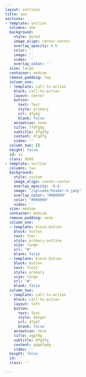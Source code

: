 ```yaml
---
layout: sections
title: aaa
sections:
- template: section
  columns: one
  background:
    style: muted
    image_align: center-center
    overlay_opacity: 0.6
    color: ''
    image: ''
    video: ''
    overlay_color: ''
  size: large
  container: medium
  remove_padding: top
  column_one:
  - template: call-to-action
    block: call-to-action
    layout: center
    button:
      text: Text
      style: primary
      url: dfgdg
      blank: false
    animation: none
    title: ffdfgdg
    subtitle: dfgdfg
    content: dfgdfg
    video: ''
  column_two: []
  height: false
  id: ss
  class: dddd
- template: section
  columns: two
  background:
    style: custom
    image_align: center-center
    overlay_opacity: '0.8'
    image: "/uploads/header-9.jpeg"
    overlay_color: "#000000"
    color: "#000000"
    video: ''
  size: medium
  container: medium
  remove_padding: none
  column_one:
  - template: block-button
    block: button
    text: Text
    style: primary-outline
    size: large
    url: "#"
    blank: false
  - template: block-button
    block: button
    text: Text2
    style: primary
    size: large
    url: "#"
    blank: false
  column_two:
  - template: call-to-action
    block: call-to-action
    layout: left
    button:
      text: Text
      style: danger
      url: dfgdf
      blank: false
    animation: none
    title: xggfdg
    subtitle: dfgdfg
    content: gdgdfgdg
    video: ''
  height: false
  id: ''
  class: ''

---
```

